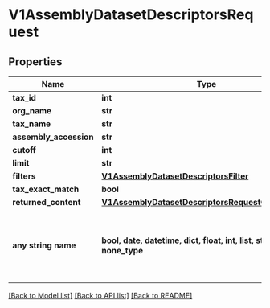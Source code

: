 # V1AssemblyDatasetDescriptorsRequest


## Properties
Name | Type | Description | Notes
------------ | ------------- | ------------- | -------------
**tax_id** | **int** |  | [optional] 
**org_name** | **str** |  | [optional] 
**tax_name** | **str** |  | [optional] 
**assembly_accession** | **str** |  | [optional] 
**cutoff** | **int** |  | [optional] 
**limit** | **str** |  | [optional] 
**filters** | [**V1AssemblyDatasetDescriptorsFilter**](V1AssemblyDatasetDescriptorsFilter.md) |  | [optional] 
**tax_exact_match** | **bool** |  | [optional] 
**returned_content** | [**V1AssemblyDatasetDescriptorsRequestContentType**](V1AssemblyDatasetDescriptorsRequestContentType.md) |  | [optional] 
**any string name** | **bool, date, datetime, dict, float, int, list, str, none_type** | any string name can be used but the value must be the correct type | [optional]

[[Back to Model list]](../README.md#documentation-for-models) [[Back to API list]](../README.md#documentation-for-api-endpoints) [[Back to README]](../README.md)


